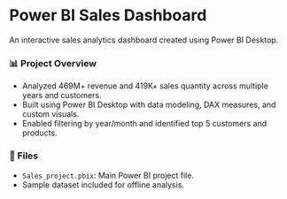 # Power BI Sales Dashboard

An interactive sales analytics dashboard created using Power BI Desktop.

### 📊 Project Overview
- Analyzed 469M+ revenue and 419K+ sales quantity across multiple years and customers.
- Built using Power BI Desktop with data modeling, DAX measures, and custom visuals.
- Enabled filtering by year/month and identified top 5 customers and products.

### 📁 Files
- `Sales_project.pbix`: Main Power BI project file.
- Sample dataset included for offline analysis.
